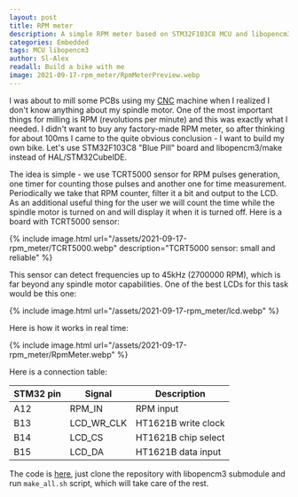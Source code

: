 ```yaml
---
layout: post
title: RPM meter
description: A simple RPM meter based on STM32F103C8 MCU and libopencm3.
categories: Embedded
tags: MCU libopencm3
author: Sl-Alex
readall: Build a bike with me
image: 2021-09-17-rpm_meter/RpmMeterPreview.webp
--- 
```


I was about to mill some PCBs using my [CNC][1] machine when I realized I don't know anything 
about my spindle motor. One of the most important things for milling is RPM (revolutions per 
minute) and this was exactly what I needed. I didn't want to buy any factory-made RPM meter, 
so after thinking for about 100ms I came to the quite obvious conclusion - I want to build my 
own bike. Let's use STM32F103C8 "Blue Pill" board and libopencm3/make instead of HAL/STM32CubeIDE.



The idea is simple - we use TCRT5000 sensor for RPM pulses generation, one timer for counting 
those pulses and another one for time measurement. Periodically we take that RPM counter, filter 
it a bit and output to the LCD. As an additional useful thing for the user we will count the 
time while the spindle motor is turned on and will display it when it is turned off.
Here is a board with TCRT5000 sensor:

{% include image.html url="/assets/2021-09-17-rpm_meter/TCRT5000.webp" description="TCRT5000 sensor: small and reliable" %}
 

This sensor can detect frequencies up to 45kHz (2700000 RPM), which is far beyond any spindle motor capabilities.
One of the best LCDs for this task would be this one:

{% include image.html url="/assets/2021-09-17-rpm_meter/lcd.webp" %}

Here is how it works in real time:

{% include image.html url="/assets/2021-09-17-rpm_meter/RpmMeter.webp" %}

Here is a connection table:

| STM32 pin | Signal         | Description 
|-----------|----------------|---------------
| A12       | RPM_IN         | RPM input
| B13       | LCD_WR_CLK     | HT1621B write clock
| B14       | LCD_CS         | HT1621B chip select
| B15       | LCD_DA         | HT1621B data input

The code is [here][3], just clone the repository with libopencm3 submodule and run ```make_all.sh``` script, which will take care of the rest.

[1]: https://github.com/Sl-Alex/CNC_OpenSCAD
[2]: http://libopencm3.org/
[3]: https://github.com/Sl-Alex/RpmMeter
